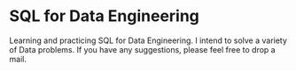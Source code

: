 # SQL for Data Engineering
Learning and practicing SQL for Data Engineering. 
I intend to solve a variety of Data problems. 
If you have any suggestions, please feel free to drop a mail.
